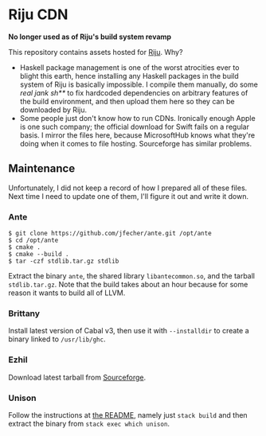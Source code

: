 # Riju CDN

**No longer used as of Riju's build system revamp**

This repository contains assets hosted for
[Riju](https://github.com/raxod502/riju). Why?

* Haskell package management is one of the worst atrocities ever to
  blight this earth, hence installing any Haskell packages in the
  build system of Riju is basically impossible. I compile them
  manually, do some *real jank sh\*\** to fix hardcoded dependencies
  on arbitrary features of the build environment, and then upload them
  here so they can be downloaded by Riju.
* Some people just don't know how to run CDNs. Ironically enough Apple
  is one such company; the official download for Swift fails on a
  regular basis. I mirror the files here, because MicrosoftHub knows
  what they're doing when it comes to file hosting. Sourceforge has
  similar problems.

## Maintenance

Unfortunately, I did not keep a record of how I prepared all of these
files. Next time I need to update one of them, I'll figure it out and
write it down.

### Ante

    $ git clone https://github.com/jfecher/ante.git /opt/ante
    $ cd /opt/ante
    $ cmake .
    $ cmake --build .
    $ tar -czf stdlib.tar.gz stdlib

Extract the binary `ante`, the shared library `libantecommon.so`, and
the tarball `stdlib.tar.gz`. Note that the build takes about an hour
because for some reason it wants to build all of LLVM.

### Brittany

Install latest version of Cabal v3, then use it with `--installdir` to
create a binary linked to `/usr/lib/ghc`.

### Ezhil

Download latest tarball from
[Sourceforge](https://sourceforge.net/projects/ezhillang/files/Linux-Ubuntu-64bit/).

### Unison

Follow the instructions at [the
README](https://github.com/unisonweb/unison#building-using-stack),
namely just `stack build` and then extract the binary from `stack exec
which unison`.
